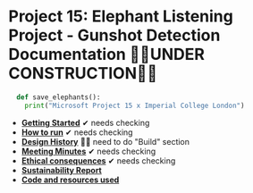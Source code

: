 # Project 15: Elephant Listening Project - Gunshot Detection Documentation 👷‍♂️UNDER CONSTRUCTION👷‍♀️

```python
  def save_elephants():
    print("Microsoft Project 15 x Imperial College London")
```

* [__Getting Started__](gettingstarted.md) ✔ needs checking
* [__How to run__](howtorun.md) ✔ needs checking
* [__Design History__](designhistory.md) 👷‍♂️ need to do "Build" section
* [__Meeting Minutes__](meetingminutes.md) ✔ needs checking
* [__Ethical consequences__](ethical.md) ✔ needs checking
* [__Sustainability Report__](sustainability.md)
* [__Code and resources used__](coderesources.md)
